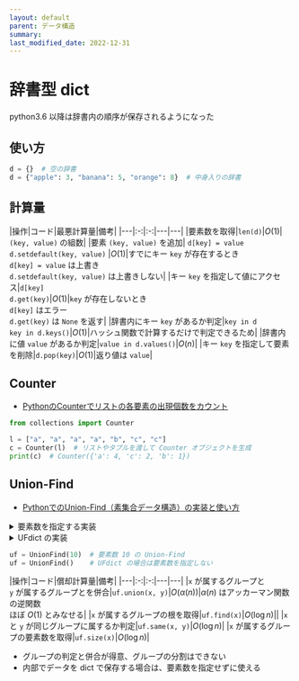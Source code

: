 ```yaml
---
layout: default
parent: データ構造
summary: 
last_modified_date: 2022-12-31
---
```


# 辞書型 dict

python3.6 以降は辞書内の順序が保存されるようになった

## 使い方

```python
d = {}  # 空の辞書
d = {"apple": 3, "banana": 5, "orange": 8}  # 中身入りの辞書
```

## 計算量

|操作|コード|最悪計算量|備考|
|---|:-:|:-:|---|---|
|要素数を取得|`len(d)`|$O(1)$|`(key, value)` の組数|
|要素 `(key, value)` を追加| `d[key] = value` <br> `d.setdefault(key, value)` |$O(1)$|すでにキー `key` が存在するとき<br>`d[key] = value` は上書き<br>`d.setdefault(key, value)` は上書きしない|
|キー `key` を指定して値にアクセス|`d[key]` <br> `d.get(key)`|$O(1)$|`key` が存在しないとき<br>`d[key]` はエラー<br>`d.get(key)` は `None` を返す|
|辞書内にキー `key` があるか判定|`key in d` <br> `key in d.keys()`|$O(1)$|ハッシュ関数で計算するだけで判定できるため|
|辞書内に値 `value` があるか判定|`value in d.values()`|$O(n)$|
|キー `key` を指定して要素を削除|`d.pop(key)`|$O(1)$|返り値は `value`|


## Counter

- [PythonのCounterでリストの各要素の出現個数をカウント](https://note.nkmk.me/python-collections-counter/)

```python
from collections import Counter

l = ["a", "a", "a", "a", "b", "c", "c"]
c = Counter(l)  # リストやタプルを渡して Counter オブジェクトを生成
print(c)  # Counter({'a': 4, 'c': 2, 'b': 1})
```

## Union-Find

- [PythonでのUnion-Find（素集合データ構造）の実装と使い方](https://note.nkmk.me/python-union-find/)

<details markdown="1">
<summary>要素数を指定する実装</summary>

```python
# https://note.nkmk.me/python-union-find/
from collections import defaultdict

class UnionFind():
    def __init__(self, n) -> None:
        self.n = n
        # store (number of elements in group)*(-1) if element is a root
        self.parents = [-1]*n

    def union(self, x: int, y: int) -> None:
        "要素 x が属するグループと要素 y が属するグループとを併合する / O(α(n))"
        x = self.find(x)
        y = self.find(y)
        if x != y:
            if self.parents[x] > self.parents[y]:
                x, y = y, x
            self.parents[x] += self.parents[y]
            self.parents[y] = x

    def find(self, x: int) -> int:
        "要素 x が属するグループの根を返す / O(log n)"
        if self.parents[x] < 0:
            return x
        else:
            # path compression
            self.parents[x] = self.find(self.parents[x])
            return self.parents[x]

    def same(self, x: int, y: int) -> bool:
        "要素 x と要素 y が同じグループに属するかどうかを返す / O(log n)"
        return self.find(x) == self.find(y)

    def size(self, x: int) -> int:
        "要素 x が属するグループの要素数を返す / O(log n)"
        return self.parents[self.find(x)]

    def members(self, x: int) -> list:
        "要素 x が属するグループの要素をリストで返す / O(n log n)"
        root = self.find(x)
        return [i for i in range(self.n) if self.find(i) == root]

    def roots(self) -> list:
        "すべての根の要素をリストで返す / O(n)"
        return [i for i, x in enumerate(self.parents) if x < 0]

    def group_count(self) -> int:
        "グループの数を返す / O(n)"
        return len(self.roots())

    def all_group_members(self) -> defaultdict:
        "{ルート要素: [そのグループに含まれる要素のリスト], ...} の defaultdict を返す"
        group_members = defaultdict(list)
        for member in range(self.n):
            group_members[self.find(member)].append(member)
        return group_members

    def __str__(self) -> str:
        return "\n".join(f"{r}: {m}" for r, m in self.all_group_members().items())
```

</details>

<details markdown="1">
<summary>UFdict の実装</summary>

```python
from collections import defaultdict

class UnionFind():
    def __init__(self, elements=None) -> None:
        class KeyDict(dict):
            def __missing__(self, key):
                self[key] = key
                return key
        self._parent = KeyDict()
        self._size = defaultdict(lambda: 1)

        if elements is not None:
            for element in elements:
                _, _ = self._parent[element], self._size[element]

    def find(self, x):
        if self._parent[x] == x:
            return x
        else:
            self._parent[x] = self.find(self._parent[x])
            return self._parent[x]

    def union(self, x, y) -> None:
        x = self.find(x)
        y = self.find(y)

        if x == y:
            return
        if self._size[x] < self._size[y]:
            x, y = y, x
        self._size[x] += self._size[y]
        self._parent[y] = x

    def same(self, x, y) -> bool:
        return self.find(x) == self.find(y)

    def size(self, x) -> int:
        return self._size[self.find(x)]

    def members(self, x) -> list:
        root = self.find(x)
        return [p for p in self._parent if self.find(p) == root]

    def roots(self) -> list:
        return [p for p, q in self._parent.items() if p == q]

    def group_count(self) -> int:
        return len(self.roots())

    def all_group_members(self) -> defaultdict:
        group_members = defaultdict(list)
        for member in self._parent:
            group_members[self.find(member)].append(member)
        return group_members

    def __str__(self) -> str:
        return "\n".join(f"{r}: {m}" for r, m in self.all_group_members().items())
```

</details>

```python
uf = UnionFind(10)  # 要素数 10 の Union-Find
uf = UnionFind()    # UFdict の場合は要素数を指定しない
```

|操作|コード|償却計算量|備考|
|---|:-:|:-:|---|---|
|`x` が属するグループと<br>`y` が属するグループとを併合|`uf.union(x, y)`|$O(\alpha(n))$|$\alpha(n)$ はアッカーマン関数の逆関数<br>ほぼ $O(1)$ とみなせる|
|`x` が属するグループの根を取得|`uf.find(x)`|$O(\log n)$||
|`x` と `y` が同じグループに属するか判定|`uf.same(x, y)`|$O(\log n)$|
|`x` が属するグループの要素数を取得|`uf.size(x)`|$O(\log n)$|

- グループの判定と併合が得意、グループの分割はできない
- 内部でデータを dict で保存する場合は、要素数を指定せずに使える